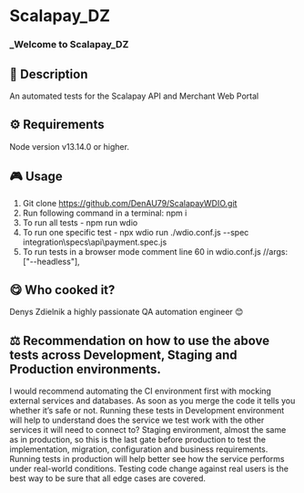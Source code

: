 # Scalapay_DZ

### \_Welcome to Scalapay_DZ

## 📄 Description

An automated tests for the Scalapay API and Merchant Web Portal

## ⚙️ Requirements

Node version v13.14.0 or higher.

## 🎮 Usage

1. Git clone https://github.com/DenAU79/ScalapayWDIO.git
2. Run following command in a terminal: npm i
3. To run all tests - npm run wdio
4. To run one specific test - npx wdio run ./wdio.conf.js --spec integration\specs\api\payment.spec.js
5. To run tests in a browser mode comment line 60 in wdio.conf.js
   //args: ["--headless"],

## 😋 Who cooked it?

Denys Zdielnik a highly passionate QA automation engineer 😊

## ⚖️ Recommendation on how to use the above tests across Development, Staging and Production environments.

I would recommend automating the CI environment first with mocking external services and databases. As soon as you merge the code it tells you whether it’s safe or not.
Running these tests in Development environment will help to understand does the service we test work with the other services it will need to connect to?
Staging environment, almost the same as in production, so this is the last gate before production to test the implementation, migration, configuration and business requirements.
Running tests in production will help better see how the service performs under real-world conditions. Testing code change against real users is the best way to be sure that all edge cases are covered.
